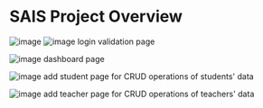 # SAIS Project Overview

![image](https://github.com/h-ris/SAIS/assets/95009925/acdf7821-e561-4ac2-bf5d-207529c891df)
![image](https://github.com/h-ris/SAIS/assets/95009925/5281afb2-4b0c-4f12-ba5a-be7fed330458)
login validation page

![image](https://github.com/h-ris/SAIS/assets/95009925/4762bf1a-deea-43aa-af2e-5f8c0eec3047)
dashboard page

![image](https://github.com/h-ris/SAIS/assets/95009925/bb9af2df-fba9-4c4f-bd7c-665b5ceaa8d2)
add student page for CRUD operations of students' data

![image](https://github.com/h-ris/SAIS/assets/95009925/7a83136b-8c1d-4d64-819e-50a990bf2f34)
add teacher page for CRUD operations of teachers' data
